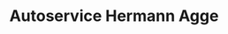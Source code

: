 ---
title: "Autoservice Hermann Agge"
url: /tellingstedt/autoservice-hermann-agge/
shop: Autowerkstatt
---